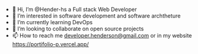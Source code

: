 - 👋 Hi, I’m @Hender-hs a Full stack Web Developer
- 👀 I’m interested in software development and software archtheture
- 🌱 I’m currently learning DevOps
- 💞️ I’m looking to collaborate on open source projects
- 📫 How to reach me developer.henderson@gmail.com or in my website https://portifolio-p.vercel.app/

<!---
Hender-hs/Hender-hs is a ✨ special ✨ repository because its `README.md` (this file) appears on your GitHub profile.
You can click the Preview link to take a look at your changes.
--->
